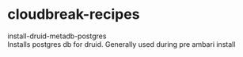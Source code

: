 # cloudbreak-recipes

install-druid-metadb-postgres<br>
Installs postgres db for druid.  Generally used during pre ambari install
